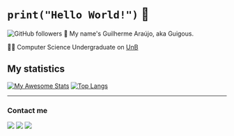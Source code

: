 # ```print("Hello World!")``` 🐍

<img alt="GitHub followers" src="https://img.shields.io/github/followers/guilhermea23?label=Follow&style=social">
👋 My name's Guilherme Araújo, aka Guigous.<br />

🧑‍💻 Computer Science Undergraduate on [UnB](https://unb.br)<br />

<h2>My statistics</h2>

[![My Awesome Stats](https://awesome-github-stats.azurewebsites.net/user-stats/guilhermea23?cardType=github&theme=dark)](https://git.io/awesome-stats-card)
[![Top Langs](https://github-readme-stats.vercel.app/api/top-langs/?username=guilhermea23&theme=dark&langs_count=15&layout=compact)](https://github.com/anuraghazra/github-readme-stats)

<hr />
<h3>Contact me</h3>

<a target= "_blank" href="mailto:garaujodeoliveira1@gmail.com"><img src="https://img.icons8.com/ios-filled/48/000000/mail.png"/></a>
<a target="_blank" href="https://instagram.com/guilhermea.23"><img src="https://img.icons8.com/ios-filled/48/000000/instagram-new--v1.png"/></a>
<a target= "_blank" href="https://www.linkedin.com/in/guilherme-a-8734a2182/"><img src="https://img.icons8.com/material/48/000000/linkedin--v1.png"/></a>
